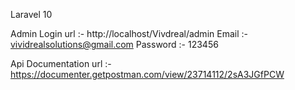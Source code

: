 Laravel 10

Admin Login url :- http://localhost/Vivdreal/admin
Email :- vividrealsolutions@gmail.com
Password :- 123456

Api Documentation url :- https://documenter.getpostman.com/view/23714112/2sA3JGfPCW
